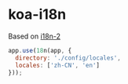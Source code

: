 # koa-i18n

  Based on [i18n-2](https://github.com/jeresig/i18n-node-2)


```js
app.use(18n(app, {
  directory: './config/locales',
  locales: ['zh-CN', 'en']
}));
```
